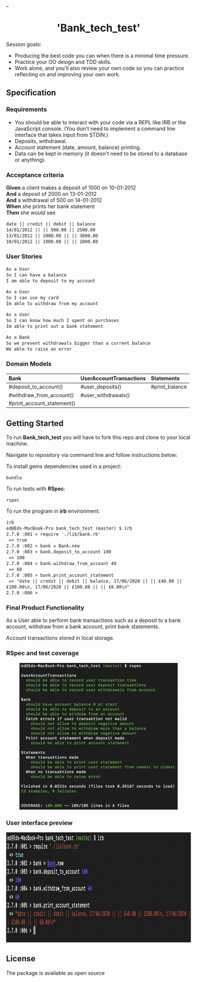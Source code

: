 \_<h1 align="center">'Bank_tech_test'</h1>

Session goals:

- Producing the best code you can when there is a minimal time pressure.
- Practice your OO design and TDD skills.
- Work alone, and you'll also review your own code so you can practice reflecting on and improving your own work.

## Specification

### Requirements

- You should be able to interact with your code via a REPL like IRB or the JavaScript console. (You don't need to implement a command line interface that takes input from STDIN.)
- Deposits, withdrawal.
- Account statement (date, amount, balance) printing.
- Data can be kept in memory (it doesn't need to be stored to a database or anything).

### Acceptance criteria

**Given** a client makes a deposit of 1000 on 10-01-2012  
**And** a deposit of 2000 on 13-01-2012  
**And** a withdrawal of 500 on 14-01-2012  
**When** she prints her bank statement  
**Then** she would see

```
date || credit || debit || balance
14/01/2012 || || 500.00 || 2500.00
13/01/2012 || 2000.00 || || 3000.00
10/01/2012 || 1000.00 || || 1000.00
```

### User Stories

```
As a User
So I can have a balance
I am able to deposit to my account
```

```
As a User
So I can use my card
Im able to withdraw from my account
```

```
As a User
So I can know how much I spent on purchases
Im able to print out a bank statement
```

```
As a Bank
So we prevent withdrawals bigger than a current balance
We able to raise an error
```

### Domain Models

| Bank                       | UserAccountTransactions | Statements     |
| :------------------------- | :---------------------- | :------------- |
| #deposit_to_account()      | #user_deposits()        | #print_balance |
| #withdraw_from_account()   | #user_withdrawals()     |
| #print_account_statement() |                         |

## Getting Started

To run **Bank_tech_test** you will have to fork this repo and clone to your local machine.

Navigate to repository via command line and follow instructions below:

To install gems dependencies used in a project:

```
bundle
```

To run tests with **RSpec**:

```
rspec
```

To run the program in **irb** environment:

```
irb
ed@Eds-MacBook-Pro bank_tech_test (master) $ irb
2.7.0 :001 > require './lib/bank.rb'
 => true
2.7.0 :002 > bank = Bank.new
2.7.0 :003 > bank.deposit_to_account 100
 => 100
2.7.0 :004 > bank.withdraw_from_account 40
 => 60
2.7.0 :005 > bank.print_account_statement
 => "date || credit || debit || balance, 17/06/2020 || || £40.00 || £100.00\n, 17/06/2020 || £100.00 || || £0.00\n"
2.7.0 :006 >
```

### Final Product Functionality

As a User able to perform bank transactions such as a deposit to a bank account, withdraw from a bank account, print bank statements.

Account transactions stored in local storage.

### RSpec and test coverage

<div align="center">
  <img alt="bank_tech_test" height="400px" src="./images/tests_bank_01.png">
</div>

### User interface preview

<div align="center">
  <img alt="bank_tech_test" height="300px" src="./images/irb_bank_01.png">
</div>

## License

The package is available as open source
